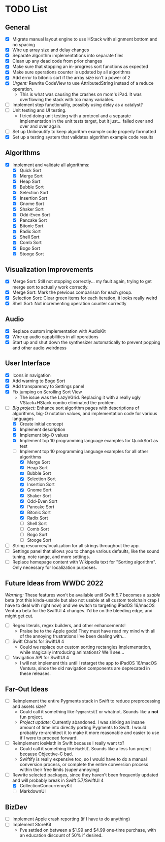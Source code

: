 # TODO List

## General

* [x] Migrate manual layout engine to use HStack with alignment bottom and no spacing
* [x] Wire up array size and delay changes
* [x] Separate algorithm implementations into separate files
* [x] Clean up any dead code from prior changes
* [x] Make sure that stopping an in-progress sort functions as expected
* [x] Make sure operations counter is updated by all algorithms
* [x] Add error to bitonic sort if the array size isn't a power of 2
* [x] *Urgent:* Rewrite CodeView to use AttributedString instead of a reduce operation.
  * This is what was causing the crashes on mom's iPad. It was overflowing the stack with too many variables.
* [ ] Implement step functionality, possibly using delay as a catalyst?
* [ ] Unit testing and UI testing.
  * I tried doing unit testing with a protocol and a separate implementation in the unit tests target, but it just... failed over and over and over again.
* [ ] Set up Unibeautify to keep algorithm example code properly formatted
* [x] Set up a testing system that validates algorithm example code results

## Algorithms

* [x] Implement and validate all algorithms:
  * [x] Quick Sort
  * [x] Merge Sort
  * [x] Heap Sort
  * [x] Bubble Sort
  * [x] Selection Sort
  * [x] Insertion Sort
  * [x] Gnome Sort
  * [x] Shaker Sort
  * [x] Odd-Even Sort
  * [x] Pancake Sort
  * [x] Bitonic Sort
  * [x] Radix Sort
  * [x] Shell Sort
  * [x] Comb Sort
  * [x] Bogo Sort
  * [x] Stooge Sort
    
## Visualization Improvements

* [x] Merge Sort: Still not stopping correctly... my fault again, trying to get merge sort to actually work correctly.
* [x] Merge Sort: Mark the previous comparison for each group.
* [x] Selection Sort: Clear green items for each iteration, it looks really weird
* [x] Shell Sort: Not incrementing operation counter correctly

## Audio

* [x] Replace custom implementation with AudioKit
* [x] Wire up audio capabilities in all operations
* [x] Start up and shut down the synthesizer automatically to prevent popping and other audio weirdness

## User Interface

* [x] Icons in navigation
* [x] Add warning to Bogo Sort
* [x] Add transparency to Settings panel
* [x] Fix jumping on Scrolling Sort View
  * The issue was the LazyVGrid. Replacing it with a really ugly VStack+HStack combo eliminated the problem.
* [ ] *Big project:* Enhance sort algorithm pages with descriptions of algorithms, big-O notation values, and implementation code for various languages
  * [x] Create initial concept
  * [x] Implement description
  * [x] Implement big-O values
  * [x] Implement top 10 programming language examples for QuickSort as test
  * [ ] Implement top 10 programming language examples for all other algorithms
    * [x] Merge Sort
    * [x] Heap Sort
    * [x] Bubble Sort
    * [x] Selection Sort
    * [x] Insertion Sort
    * [x] Gnome Sort
    * [x] Shaker Sort
    * [x] Odd-Even Sort
    * [x] Pancake Sort
    * [x] Bitonic Sort
    * [x] Radix Sort
    * [ ] Shell Sort
    * [ ] Comb Sort
    * [ ] Bogo Sort
    * [ ] Stooge Sort
* [ ] String resources/localization for all strings throughout the app.
* [ ] Settings panel that allows you to change various defaults, like the sound tuning, note range, and more settings.
* [ ] Replace homepage content with Wikipedia text for "Sorting algorithm". Only necessary for localization purposes.

## Future Ideas from WWDC 2022

*Warning:* These features won't be available until Swift 5.7 becomes a *usable* beta (not this kinda-usable but also not usable at all custom toolchain crap I have to deal with right now) and we switch to targeting iPadOS 16/macOS Ventura beta for the SwiftUI 4 changes. I'd be on the bleeding edge, and might get cut.

* [ ] Regex literals, regex builders, and other enhancements!
  * Praise be to the Apple gods! They must have read my mind with all of the annoying frustrations I've been dealing with...
* [ ] Swift Charts for SwiftUI 4
  * Could we replace our custom sorting rectangles implementation, while magically introducing animations? We'll see...
* [ ] Navigation API for SwiftUI 4
  * I will not implement this until I retarget the app to iPadOS 16/macOS Ventura, since the old navigation components are deprecated in these releases.

## Far-Out Ideas

* [ ] Reimplement the entire Pygments stack in Swift to reduce preprocessing and assets size?
  * Could call it something like `PygmentsUI` or whatnot. Sounds like a **not** fun project.
  * *Project update:* Currently abandoned. I was sinking an insane amount of time into directly porting Pygments to Swift. I would probably re-architect it to make it more reasonable and easier to use if I were to proceed forward.
* [ ] Reimplement iosMath in Swift because I really want to?
  * Could call it something like `MathUI`. Sounds like a less fun project because Objective-C bad.
  * Swiftify is really expensive too, so I would have to do a manual conversion process, or complete the entire conversion process within their free limits (super annoying)
* [ ] Rewrite selected packages, since they haven't been frequently updated and will probably break in Swift 5.7/SwiftUI 4
  * [x] CollectionConcurrencyKit
  * [ ] MarkdownUI

## BizDev

* [ ] Implement Apple crash reporting (if I have to do anything)
* [ ] Implement StoreKit
  * I've settled on between a $1.99 and $4.99 one-time purchase, with an education discount of 50% if desired.
